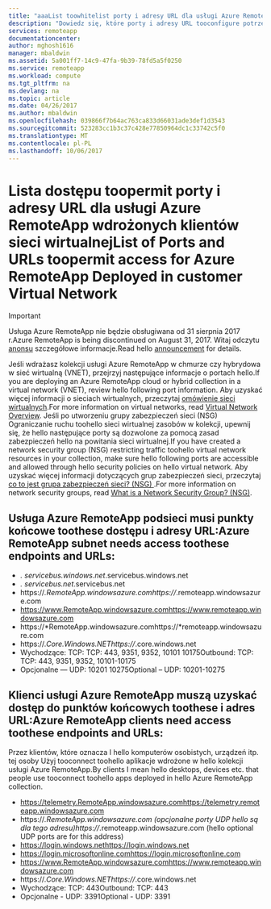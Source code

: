 ```yaml
---
title: "aaaList toowhitelist porty i adresy URL dla usługi Azure RemoteApp wdrożony w sieci wirtualnych klienta | Dokumentacja firmy Microsoft"
description: "Dowiedz się, które porty i adresy URL tooconfigure potrzebne do komunikacji za pośrednictwem usługi Azure RemoteApp."
services: remoteapp
documentationcenter: 
author: mghosh1616
manager: mbaldwin
ms.assetid: 5a001ff7-14c9-47fa-9b39-78fd5a5f0250
ms.service: remoteapp
ms.workload: compute
ms.tgt_pltfrm: na
ms.devlang: na
ms.topic: article
ms.date: 04/26/2017
ms.author: mbaldwin
ms.openlocfilehash: 039866f7b64ac763ca833d66031ade3def1d3543
ms.sourcegitcommit: 523283cc1b3c37c428e77850964dc1c33742c5f0
ms.translationtype: MT
ms.contentlocale: pl-PL
ms.lasthandoff: 10/06/2017
---
```

# <a name="list-of-ports-and-urls-toopermit-access-for-azure-remoteapp-deployed-in-customer-virtual-network"></a><span data-ttu-id="10272-103">Lista dostępu toopermit porty i adresy URL dla usługi Azure RemoteApp wdrożonych klientów sieci wirtualnej</span><span class="sxs-lookup"><span data-stu-id="10272-103">List of Ports and URLs toopermit access for Azure RemoteApp Deployed in customer Virtual Network</span></span>
> [!IMPORTANT]
> <span data-ttu-id="10272-104">Usługa Azure RemoteApp nie będzie obsługiwana od 31 sierpnia 2017 r.</span><span class="sxs-lookup"><span data-stu-id="10272-104">Azure RemoteApp is being discontinued on August 31, 2017.</span></span> <span data-ttu-id="10272-105">Witaj odczytu [anonsu](https://go.microsoft.com/fwlink/?linkid=821148) szczegółowe informacje.</span><span class="sxs-lookup"><span data-stu-id="10272-105">Read hello [announcement](https://go.microsoft.com/fwlink/?linkid=821148) for details.</span></span>
> 
> 

<span data-ttu-id="10272-106">Jeśli wdrażasz kolekcji usługi Azure RemoteApp w chmurze czy hybrydowa w sieć wirtualną (VNET), przejrzyj następujące informacje o portach hello.</span><span class="sxs-lookup"><span data-stu-id="10272-106">If you are deploying an Azure RemoteApp cloud or hybrid collection in a virtual network (VNET), review hello following port information.</span></span> <span data-ttu-id="10272-107">Aby uzyskać więcej informacji o sieciach wirtualnych, przeczytaj [omówienie sieci wirtualnych](../virtual-network/virtual-networks-overview.md).</span><span class="sxs-lookup"><span data-stu-id="10272-107">For more information on virtual networks, read [Virtual Network Overview](../virtual-network/virtual-networks-overview.md).</span></span> <span data-ttu-id="10272-108">Jeśli po utworzeniu grupy zabezpieczeń sieci (NSG) Ograniczanie ruchu toohello sieci wirtualnej zasobów w kolekcji, upewnij się, że hello następujące porty są dozwolone za pomocą zasad zabezpieczeń hello na powitania sieci wirtualnej.</span><span class="sxs-lookup"><span data-stu-id="10272-108">If you have created a network security group (NSG) restricting traffic toohello virtual network resources in your collection, make sure hello following ports are accessible and allowed through hello security policies on hello virtual network.</span></span> <span data-ttu-id="10272-109">Aby uzyskać więcej informacji dotyczących grup zabezpieczeń sieci, przeczytaj [co to jest grupa zabezpieczeń sieci? (NSG) ](../virtual-network/virtual-networks-nsg.md).</span><span class="sxs-lookup"><span data-stu-id="10272-109">For more information on network security groups, read [What is a Network Security Group? (NSG)](../virtual-network/virtual-networks-nsg.md).</span></span>

## <a name="azure-remoteapp-subnet-needs-access-toothese-endpoints-and-urls"></a><span data-ttu-id="10272-110">Usługa Azure RemoteApp podsieci musi punkty końcowe toothese dostępu i adresy URL:</span><span class="sxs-lookup"><span data-stu-id="10272-110">Azure RemoteApp subnet needs access toothese endpoints and URLs:</span></span>
* <span data-ttu-id="10272-111">*. servicebus.windows.net</span><span class="sxs-lookup"><span data-stu-id="10272-111">*.servicebus.windows.net</span></span>
* <span data-ttu-id="10272-112">*. servicebus.net</span><span class="sxs-lookup"><span data-stu-id="10272-112">*.servicebus.net</span></span>
* <span data-ttu-id="10272-113">https://*.RemoteApp.windowsazure.com</span><span class="sxs-lookup"><span data-stu-id="10272-113">https://*.remoteapp.windowsazure.com</span></span>  
* <span data-ttu-id="10272-114">https://www.RemoteApp.windowsazure.com</span><span class="sxs-lookup"><span data-stu-id="10272-114">https://www.remoteapp.windowsazure.com</span></span> 
* <span data-ttu-id="10272-115">https://*RemoteApp.windowsazure.com</span><span class="sxs-lookup"><span data-stu-id="10272-115">https://*remoteapp.windowsazure.com</span></span>  
* <span data-ttu-id="10272-116">https://*.Core.Windows.NET</span><span class="sxs-lookup"><span data-stu-id="10272-116">https://*.core.windows.net</span></span>  
* <span data-ttu-id="10272-117">Wychodzące: TCP: TCP: 443, 9351, 9352, 10101 10175</span><span class="sxs-lookup"><span data-stu-id="10272-117">Outbound: TCP: TCP: 443, 9351, 9352, 10101-10175</span></span> 
* <span data-ttu-id="10272-118">Opcjonalne — UDP: 10201 10275</span><span class="sxs-lookup"><span data-stu-id="10272-118">Optional – UDP: 10201-10275</span></span>  

## <a name="azure-remoteapp-clients-need-access-toothese-endpoints-and-urls"></a><span data-ttu-id="10272-119">Klienci usługi Azure RemoteApp muszą uzyskać dostęp do punktów końcowych toothese i adres URL:</span><span class="sxs-lookup"><span data-stu-id="10272-119">Azure RemoteApp clients need access toothese endpoints and URLs:</span></span>
<span data-ttu-id="10272-120">Przez klientów, które oznacza I hello komputerów osobistych, urządzeń itp. tej osoby Użyj tooconnect toohello aplikacje wdrożone w hello kolekcji usługi Azure RemoteApp.</span><span class="sxs-lookup"><span data-stu-id="10272-120">By clients I mean hello desktops, devices etc. that people use tooconnect toohello apps deployed in hello Azure RemoteApp collection.</span></span>

* <span data-ttu-id="10272-121">https://telemetry.RemoteApp.windowsazure.com</span><span class="sxs-lookup"><span data-stu-id="10272-121">https://telemetry.remoteapp.windowsazure.com</span></span>  
* <span data-ttu-id="10272-122">https://*.RemoteApp.windowsazure.com (opcjonalne porty UDP hello są dla tego adresu)</span><span class="sxs-lookup"><span data-stu-id="10272-122">https://*.remoteapp.windowsazure.com (hello optional UDP ports are for this address)</span></span> 
* <span data-ttu-id="10272-123">https://login.windows.net</span><span class="sxs-lookup"><span data-stu-id="10272-123">https://login.windows.net</span></span>  
* <span data-ttu-id="10272-124">https://login.microsoftonline.com</span><span class="sxs-lookup"><span data-stu-id="10272-124">https://login.microsoftonline.com</span></span>  
* <span data-ttu-id="10272-125">https://www.RemoteApp.windowsazure.com</span><span class="sxs-lookup"><span data-stu-id="10272-125">https://www.remoteapp.windowsazure.com</span></span> 
* <span data-ttu-id="10272-126">https://*.Core.Windows.NET</span><span class="sxs-lookup"><span data-stu-id="10272-126">https://*.core.windows.net</span></span>  
* <span data-ttu-id="10272-127">Wychodzące: TCP: 443</span><span class="sxs-lookup"><span data-stu-id="10272-127">Outbound: TCP: 443</span></span>  
* <span data-ttu-id="10272-128">Opcjonalne - UDP: 3391</span><span class="sxs-lookup"><span data-stu-id="10272-128">Optional - UDP: 3391</span></span> 

